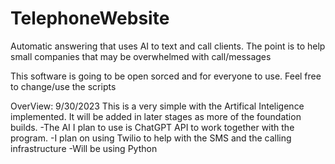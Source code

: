 # TelephoneWebsite
Automatic answering that uses AI to text and call clients. The point is to help small companies that may be overwhelmed with call/messages

This software is going to be open sorced and for everyone to use. Feel free to change/use the scripts

OverView: 9/30/2023
This is a very simple with the Artifical Inteligence implemented. It will be added in later stages as more of the foundation builds. 
-The AI I plan to use is ChatGPT API to work together with the program. 
-I plan on using Twilio to help with the SMS and the calling infrastructure
-Will be using Python

